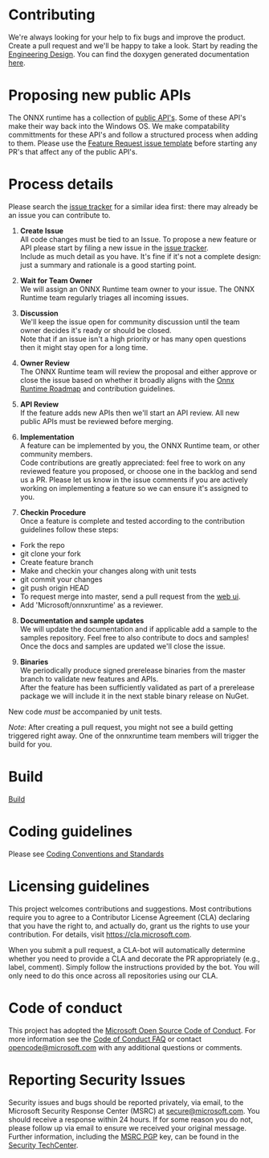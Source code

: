 # Contributing

We're always looking for your help to fix bugs and improve the product. Create a pull request and we'll be happy to take a look.
Start by reading the [Engineering Design](docs/HighLevelDesign.md). You can find the doxygen generated documentation [here](https://microsoft.github.io/onnxruntime/).

# Proposing new public APIs
The ONNX runtime has a collection of [public API's](docs/HighLevelDesign.md).  Some of these API's make their way back into the Windows OS.  We make compatability committments for these API's and follow a structured process when adding to them.  Please use the [Feature Request issue template](issues/new?template=feature_request.md) before starting any PR's that affect any of the public API's.

# Process details

Please search the [issue tracker](https://github.com/microsoft/onnxruntime/issues) for a similar idea first: there may already be an issue you can contribute to.

1. **Create Issue**  
All code changes must be tied to an Issue. 
To propose a new feature or API please start by filing a new issue in the [issue tracker](https://github.com/microsoft/onnxruntime/issues).  
Include as much detail as you have. It's fine if it's not a complete design: just a summary and rationale is a good starting point.

2. **Wait for Team Owner**  
We will assign an ONNX Runtime team owner to your issue. The ONNX Runtime team regularly triages all incoming issues.  

3. **Discussion**  
We'll keep the issue open for community discussion until the team owner decides it's ready or should be closed.  
Note that if an issue isn't a high priority or has many open questions then it might stay open for a long time.

4. **Owner Review**  
The ONNX Runtime team will review the proposal and either approve or close the issue based on whether it broadly aligns with the [Onnx Runtime Roadmap](../docs/Roadmap.md) and contribution guidelines.

5. **API Review**  
If the feature adds new APIs then we'll start an API review. 
All new public APIs must be reviewed before merging.  

6. **Implementation**  
A feature can be implemented by you, the ONNX Runtime team, or other community members.  
Code contributions are greatly appreciated: feel free to work on any reviewed feature you proposed, or choose one in the backlog and send us a PR. Please let us know in the issue comments if you are actively working on implementing a feature so we can ensure it's assigned to you.   

7. **Checkin Procedure**  
Once a feature is complete and tested according to the contribution guidelines follow these steps:

 * Fork the repo
 * git clone your fork
 * Create feature branch
 * Make and checkin your changes along with unit tests
 * git commit your changes
 * git push origin HEAD
 * To request merge into master, send a pull request from the [web ui](https://github.com/Microsoft/onnxruntime).
 * Add 'Microsoft/onnxruntime' as a reviewer.

8. **Documentation and sample updates**  
We will update the documentation and if applicable add a sample to the samples repository.
Feel free to also contribute to docs and samples!  
Once the docs and samples are updated we'll close the issue.

9. **Binaries**  
We periodically produce signed prerelease binaries from the master branch to validate new features and APIs.  
After the feature has been sufficiently validated as part of a prerelease package we will include it in the next stable binary release on NuGet.


New code *must* be accompanied by unit tests.

*Note*: After creating a pull request, you might not see a build getting triggered right away. One of the
onnxruntime team members will trigger the build for you.

# Build
[Build](BUILD.md)

# Coding guidelines
Please see [Coding Conventions and Standards](./docs/Coding_Conventions_and_Standards.md)

# Licensing guidelines
This project welcomes contributions and suggestions. Most contributions require you to
agree to a Contributor License Agreement (CLA) declaring that you have the right to,
and actually do, grant us the rights to use your contribution. For details, visit
https://cla.microsoft.com.

When you submit a pull request, a CLA-bot will automatically determine whether you need
to provide a CLA and decorate the PR appropriately (e.g., label, comment). Simply follow the
instructions provided by the bot. You will only need to do this once across all repositories using our CLA.

# Code of conduct
This project has adopted the [Microsoft Open Source Code of Conduct](https://opensource.microsoft.com/codeofconduct/).
For more information see the [Code of Conduct FAQ](https://opensource.microsoft.com/codeofconduct/faq/)
or contact [opencode@microsoft.com](mailto:opencode@microsoft.com) with any additional questions or comments.

# Reporting Security Issues
Security issues and bugs should be reported privately, via email, to the Microsoft Security
Response Center (MSRC) at [secure@microsoft.com](mailto:secure@microsoft.com). You should
receive a response within 24 hours. If for some reason you do not, please follow up via
email to ensure we received your original message. Further information, including the
[MSRC PGP](https://technet.microsoft.com/en-us/security/dn606155) key, can be found in
the [Security TechCenter](https://technet.microsoft.com/en-us/security/default).

